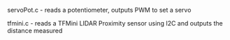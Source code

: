 servoPot.c - reads a potentiometer, outputs PWM to set a servo

tfmini.c - reads a TFMini LIDAR Proximity sensor using I2C and outputs the distance measured
